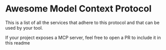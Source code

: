 # Awesome Model Context Protocol

This is a list of all the services that adhere to this protocol and that can be used by your tool. 

If your project exposes a MCP server, feel free to open a PR to include it in this readme
